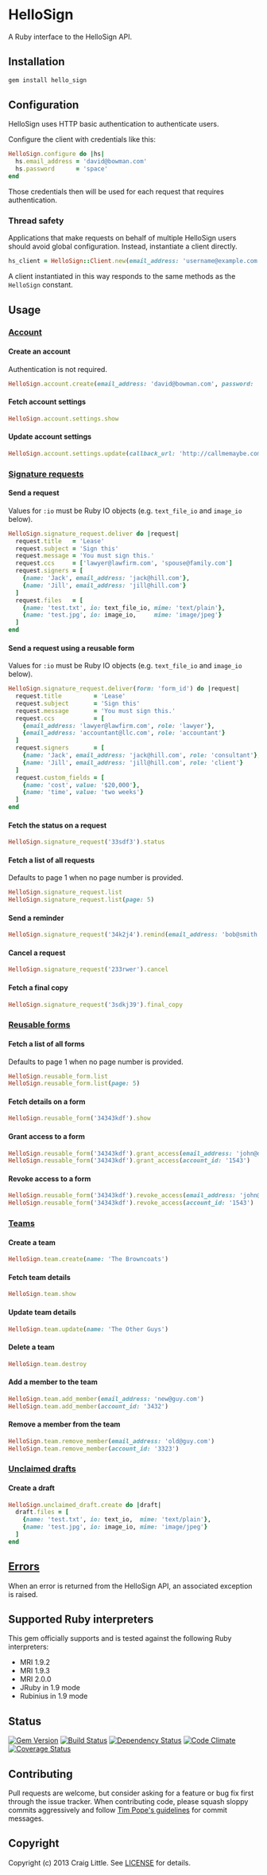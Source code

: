 # HelloSign

A Ruby interface to the HelloSign API.

## Installation
```ruby
gem install hello_sign
```

## Configuration

HelloSign uses HTTP basic authentication to authenticate users.

Configure the client with credentials like this:

```ruby
HelloSign.configure do |hs|
  hs.email_address = 'david@bowman.com'
  hs.password      = 'space'
end
```

Those credentials then will be used for each request that requires authentication.

### Thread safety

Applications that make requests on behalf of multiple HelloSign users should
avoid global configuration. Instead, instantiate a client directly.

```ruby
hs_client = HelloSign::Client.new(email_address: 'username@example.com', password: 'password')
```

A client instantiated in this way responds to the same methods as the
`HelloSign` constant.

## Usage

### [Account](http://www.hellosign.com/api/reference#Account)

#### Create an account

Authentication is not required.

```ruby
HelloSign.account.create(email_address: 'david@bowman.com', password: 'space')
```

#### Fetch account settings
```ruby
HelloSign.account.settings.show
```

#### Update account settings

```ruby
HelloSign.account.settings.update(callback_url: 'http://callmemaybe.com')
```

### [Signature requests](http://www.hellosign.com/api/reference#SignatureRequest)

#### Send a request

Values for `:io` must be Ruby IO objects (e.g. `text_file_io` and `image_io` below).

```ruby
HelloSign.signature_request.deliver do |request|
  request.title   = 'Lease'
  request.subject = 'Sign this'
  request.message = 'You must sign this.'
  request.ccs     = ['lawyer@lawfirm.com', 'spouse@family.com']
  request.signers = [
    {name: 'Jack', email_address: 'jack@hill.com'},
    {name: 'Jill', email_address: 'jill@hill.com'}
  ]
  request.files   = [
    {name: 'test.txt', io: text_file_io, mime: 'text/plain'},
    {name: 'test.jpg', io: image_io,     mime: 'image/jpeg'}
  ]
end
```

#### Send a request using a reusable form

Values for `:io` must be Ruby IO objects (e.g. `text_file_io` and `image_io` below).

```ruby
HelloSign.signature_request.deliver(form: 'form_id') do |request|
  request.title         = 'Lease'
  request.subject       = 'Sign this'
  request.message       = 'You must sign this.'
  request.ccs           = [
    {email_address: 'lawyer@lawfirm.com', role: 'lawyer'},
    {email_address: 'accountant@llc.com', role: 'accountant'}
  ]
  request.signers       = [
    {name: 'Jack', email_address: 'jack@hill.com', role: 'consultant'},
    {name: 'Jill', email_address: 'jill@hill.com', role: 'client'}
  ]
  request.custom_fields = [
    {name: 'cost', value: '$20,000'},
    {name: 'time', value: 'two weeks'}
  ]
end
```

#### Fetch the status on a request
```ruby
HelloSign.signature_request('33sdf3').status
```

#### Fetch a list of all requests

Defaults to page 1 when no page number is provided.

```ruby
HelloSign.signature_request.list
HelloSign.signature_request.list(page: 5)
```

#### Send a reminder
```ruby
HelloSign.signature_request('34k2j4').remind(email_address: 'bob@smith.com')
```

#### Cancel a request
```ruby
HelloSign.signature_request('233rwer').cancel
```

#### Fetch a final copy
```ruby
HelloSign.signature_request('3sdkj39').final_copy
```

### [Reusable forms](http://www.hellosign.com/api/reference#ReusableForm)

#### Fetch a list of all forms

Defaults to page 1 when no page number is provided.

```ruby
HelloSign.reusable_form.list
HelloSign.reusable_form.list(page: 5)
```

#### Fetch details on a form
```ruby
HelloSign.reusable_form('34343kdf').show
```

#### Grant access to a form
```ruby
HelloSign.reusable_form('34343kdf').grant_access(email_address: 'john@david.com')
HelloSign.reusable_form('34343kdf').grant_access(account_id: '1543')
```

#### Revoke access to a form
```ruby
HelloSign.reusable_form('34343kdf').revoke_access(email_address: 'john@david.com')
HelloSign.reusable_form('34343kdf').revoke_access(account_id: '1543')
```

### [Teams](http://www.hellosign.com/api/reference#Team)

#### Create a team
```ruby
HelloSign.team.create(name: 'The Browncoats')
```

#### Fetch team details
```ruby
HelloSign.team.show
```

#### Update team details
```ruby
HelloSign.team.update(name: 'The Other Guys')
```

#### Delete a team
```ruby
HelloSign.team.destroy
```

#### Add a member to the team
```ruby
HelloSign.team.add_member(email_address: 'new@guy.com')
HelloSign.team.add_member(account_id: '3432')
```

#### Remove a member from the team
```ruby
HelloSign.team.remove_member(email_address: 'old@guy.com')
HelloSign.team.remove_member(account_id: '3323')
```

### [Unclaimed drafts](http://www.hellosign.com/api/reference#UnclaimedDraft)

#### Create a draft
```ruby
HelloSign.unclaimed_draft.create do |draft|
  draft.files = [
    {name: 'test.txt', io: text_io,  mime: 'text/plain'},
    {name: 'test.jpg', io: image_io, mime: 'image/jpeg'}
  ]
end
```

## [Errors](http://www.hellosign.com/api/reference#Errors)

When an error is returned from the HelloSign API, an associated exception is raised.

## Supported Ruby interpreters

This gem officially supports and is tested against the following Ruby interpreters:

* MRI 1.9.2
* MRI 1.9.3
* MRI 2.0.0
* JRuby in 1.9 mode
* Rubinius in 1.9 mode

## Status

[![Gem Version](https://badge.fury.io/rb/hello_sign.png)][gem_version]
[![Build Status](https://travis-ci.org/craiglittle/hello_sign.png?branch=master)][build_status]
[![Dependency Status](https://gemnasium.com/craiglittle/hello_sign.png)][gemnasium]
[![Code Climate](https://codeclimate.com/github/craiglittle/hello_sign.png)][code_climate]
[![Coverage Status](https://coveralls.io/repos/craiglittle/hello_sign/badge.png?branch=master)][coveralls]

[gem_version]: http://badge.fury.io/rb/hello_sign
[build_status]: https://travis-ci.org/craiglittle/hello_sign
[gemnasium]: https://gemnasium.com/craiglittle/hello_sign
[code_climate]: https://codeclimate.com/github/craiglittle/hello_sign
[coveralls]: https://coveralls.io/r/craiglittle/hello_sign

## Contributing
Pull requests are welcome, but consider asking for a feature or bug fix first through the issue tracker. When contributing code, please squash sloppy commits aggressively and follow [Tim Pope's guidelines][tim_pope_guidelines] for commit messages.

[tim_pope_guidelines]: http://tbaggery.com/2008/04/19/a-note-about-git-commit-messages.html

## Copyright
Copyright (c) 2013 Craig Little. See [LICENSE][license] for details.

[license]: https://github.com/craiglittle/hello_sign/blob/master/LICENSE.md
